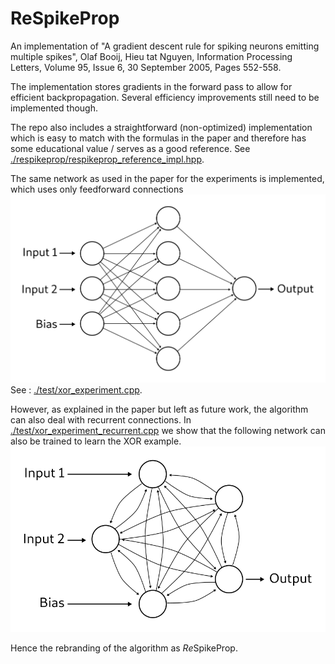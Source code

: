 # ReSpikeProp

An implementation of "A gradient descent rule for spiking neurons emitting multiple spikes", Olaf Booij, Hieu tat Nguyen, Information Processing Letters, Volume 95, Issue 6, 30 September 2005, Pages 552-558.

The implementation stores gradients in the forward pass to allow for efficient
backpropagation. Several efficiency improvements still need to be implemented though.

The repo also includes a straightforward (non-optimized) implementation which is
easy to match with the formulas in the paper and therefore has some educational
value / serves as a good reference. See
[./respikeprop/respikeprop_reference_impl.hpp](./respikeprop/respikeprop_reference_impl.hpp).

The same network as used in the paper for the experiments is implemented, which
uses only feedforward connections
<img src="./doc/xor_example_feedforward.svg">
See : [./test/xor_experiment.cpp](./test/xor_experiment.cpp).

However, as explained in the paper but left as future work,
the algorithm can also deal with recurrent connections. In
[./test/xor_experiment_recurrent.cpp](./test/xor_experiment_recurrent.cpp) we
show that the following network can also be trained to learn the XOR example.
<img src="./doc/xor_example_recurrent.svg">


Hence the rebranding of the algorithm as *Re*SpikeProp.

